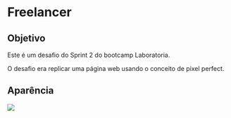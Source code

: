 # Freelancer

## Objetivo
<p> Este é um desafio do Sprint 2 do bootcamp Laboratoria. </p>
<p> O desafio era replicar uma página web usando o conceito de pixel perfect.</p>
 
 

## Aparência 
<img src="https://user-images.githubusercontent.com/39601714/47953599-cf7d5580-df77-11e8-840e-fb4d10ea841b.png" >
 
 
 
